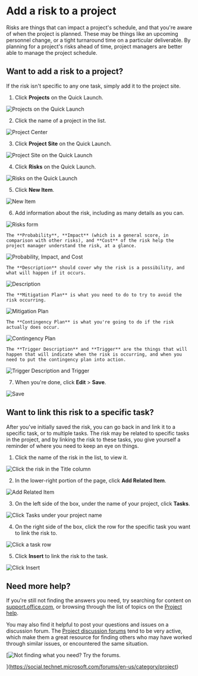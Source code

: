 
# Add a risk to a project

Risks are things that can impact a project's schedule, and that you're aware of when the project is planned. These may be things like an upcoming personnel change, or a tight turnaround time on a particular deliverable. By planning for a project's risks ahead of time, project managers are better able to manage the project schedule. 
  
    
    


## Want to add a risk to a project?
<a name="__top"> </a>

If the risk isn't specific to any one task, simply add it to the project site.
  
    
    

1. Click **Projects** on the Quick Launch.
    
    
  
    
    
![Projects on the Quick Launch](images/559c41a5-d3cb-4fae-97cf-c783dcdadea7.png)
  
    
    

  
    
    

  
    
    

    
    
    
  
2. Click the name of a project in the list.
    
    
  
    
    
![Project Center](images/b17ca80b-7600-44ef-9245-e7dab276979c.png)
  
    
    

  
    
    

  
    
    

    
    
    
  
3. Click **Project Site** on the Quick Launch.
    
    
  
    
    
![Project Site on the Quick Launch](images/959563b1-4fc7-49b3-8844-a09071ec6f88.png)
  
    
    

  
    
    

  
    
    

    
    
    
  
4. Click **Risks** on the Quick Launch.
    
    
  
    
    
![Risks on the Quick Launch](images/145cfd44-4214-45c1-a068-0ac55034b731.png)
  
    
    

  
    
    

  
    
    

    
    
    
  
5. Click **New Item**.
    
    
  
    
    
![New Item](images/be91d4e5-a158-4224-9a1d-2843cf0ebbea.png)
  
    
    

  
    
    

  
    
    

    
    
    
  
6. Add information about the risk, including as many details as you can.
    
    
  
    
    
![Risks form](images/b5158759-3669-467f-ad42-e9d19336459f.png)
  
    
    

  
    
    

  
    
    

    
    
    
    The **Probability**, **Impact** (which is a general score, in comparison with other risks), and **Cost** of the risk help the project manager understand the risk, at a glance.
    
    
  
    
    
![Probability, Impact, and Cost](images/a2ba462a-24bb-408d-b1fc-23335dcd3800.png)
  
    
    

  
    
    

  
    
    

    
    
    
    The **Description** should cover why the risk is a possibility, and what will happen if it occurs.
    
    
  
    
    
![Description](images/e7504bb4-b9d2-453f-8d69-6b42392477f5.png)
  
    
    

  
    
    

  
    
    

    
    
    
    The **Mitigation Plan** is what you need to do to try to avoid the risk occurring.
    
    
  
    
    
![Mitigation Plan](images/36546871-20d2-469f-a76d-702d7564f6b6.png)
  
    
    

  
    
    

  
    
    

    
    
    
    The **Contingency Plan** is what you're going to do if the risk actually does occur.
    
    
  
    
    
![Contingency Plan](images/56a920bd-b556-4028-82d3-e7310abfaf49.png)
  
    
    

  
    
    

  
    
    

    
    
    
    The **Trigger Description** and **Trigger** are the things that will happen that will indicate when the risk is occurring, and when you need to put the contingency plan into action.
    
    
  
    
    
![Trigger Description and Trigger](images/6c1acd2d-b37a-493a-a5dc-637e29a1ad98.png)
  
    
    

  
    
    

  
    
    

    
    
    
  
7. When you're done, click **Edit** > **Save**.
    
    
  
    
    
![Save](images/63486e70-1af8-477d-b934-f5bf88158ef4.png)
  
    
    

  
    
    

  
    
    

    
    
    
  

## Want to link this risk to a specific task?
<a name="__top"> </a>

After you've initially saved the risk, you can go back in and link it to a specific task, or to multiple tasks. The risk may be related to specific tasks in the project, and by linking the risk to these tasks, you give yourself a reminder of where you need to keep an eye on things.
  
    
    

1. Click the name of the risk in the list, to view it.
    
    
  
    
    
![Click the risk in the Title column](images/ddf4da0c-a3cf-426f-9cc9-34bc7738c3cd.png)
  
    
    

  
    
    

  
    
    

    
    
    
  
2. In the lower-right portion of the page, click **Add Related Item**.
    
    
  
    
    
![Add Related Item](images/b6721b7d-4ac7-4231-93f1-48425995f2fd.png)
  
    
    

  
    
    

  
    
    

    
    
    
  
3. On the left side of the box, under the name of your project, click **Tasks**.
    
    
  
    
    
![Click Tasks under your project name](images/27e03ab7-b48d-4aaf-ab20-bbc337e83660.png)
  
    
    

  
    
    

  
    
    

    
    
    
  
4. On the right side of the box, click the row for the specific task you want to link the risk to.
    
    
  
    
    
![Click a task row](images/5472f464-ee18-4356-b0c2-cea9b7c70f48.png)
  
    
    

  
    
    

  
    
    

    
    
    
  
5. Click **Insert** to link the risk to the task.
    
    
  
    
    
![Click Insert](images/436dafeb-a6b1-4af6-95b9-020160ffd535.png)
  
    
    

  
    
    

  
    
    

    
    
    
  

## Need more help?
<a name="__top"> </a>

If you're still not finding the answers you need, try searching for content on  [support.office.com](https://support.office.com), or browsing through the list of topics on the  [Project help](afac1e38-1219-4a88-bd22-81534778d528.md).
  
    
    
You may also find it helpful to post your questions and issues on a discussion forum. The  [Project discussion forums](https://social.technet.microsoft.com/forums/en-us/category/project) tend to be very active, which make them a great resource for finding others who may have worked through similar issues, or encountered the same situation.
  
    
    
 [![Not finding what you need? Try the forums.](images/46e7095e-10bd-4e68-8a7c-3d9dd849b508.png)
  
    
    
](https://social.technet.microsoft.com/forums/en-us/category/project)
  
    
    
